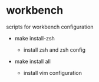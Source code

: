# workbench
scripts for workbench configuration

* make install-zsh
    - install zsh and zsh config

* make install all
    - install vim configuration


